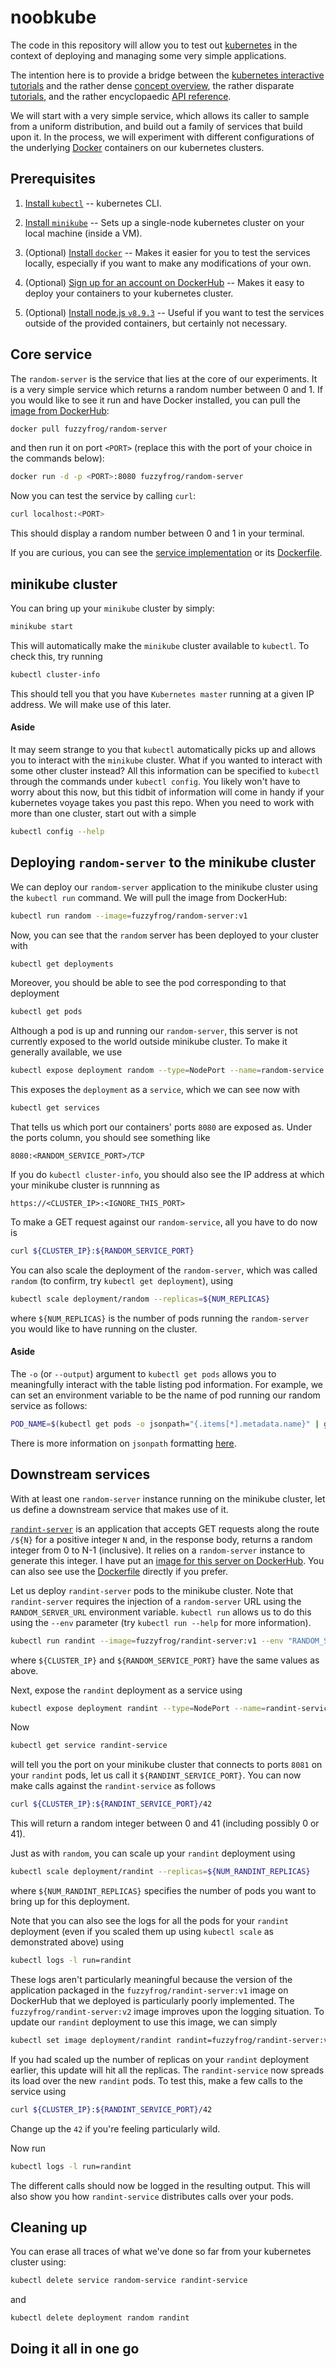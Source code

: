 # noobkube

The code in this repository will allow you to test out
[kubernetes](https://kubernetes.io) in the context of deploying and managing
some very simple applications.

The intention here is to provide a bridge between the [kubernetes interactive
tutorials](https://kubernetes.io/docs/tutorials/kubernetes-basics/) and the
rather dense [concept overview](https://kubernetes.io/docs/concepts/), the
rather disparate [tutorials](https://kubernetes.io/docs/tutorials/), and the
rather encyclopaedic [API reference](https://kubernetes.io/docs/reference/).

We will start with a very simple service, which allows its caller to sample from
a uniform distribution, and build out a family of services that build upon it.
In the process, we will experiment with different configurations of the
underlying [Docker](https://www.docker.com/) containers on our kubernetes
clusters.


## Prerequisites

1. [Install `kubectl`](https://kubernetes.io/docs/tasks/tools/install-kubectl/)
-- kubernetes CLI.

1. [Install `minikube`](https://kubernetes.io/docs/tasks/tools/install-minikube/)
-- Sets up a single-node kubernetes cluster on your local machine (inside a VM).

1. (Optional) [Install `docker`](https://www.docker.com/community-edition) --
Makes it easier for you to test the services locally, especially if you want to
make any modifications of your own.

1. (Optional) [Sign up for an account on DockerHub](https://hub.docker.com/) --
Makes it easy to deploy your containers to your kubernetes cluster.

1. (Optional) [Install node.js `v8.9.3`](https://nodejs.org/en/blog/release/v8.9.3/)
-- Useful if you want to test the services outside of the provided containers,
but certainly not necessary.


## Core service

The `random-server` is the service that lies at the core of our experiments. It
is a very simple service which returns a random number between 0 and 1. If you
would like to see it run and have Docker installed, you can pull the
[image from DockerHub](https://hub.docker.com/r/fuzzyfrog/random-server/):

```bash
docker pull fuzzyfrog/random-server
```

and then run it on port `<PORT>` (replace this with the port of your choice in the
commands below):

```bash
docker run -d -p <PORT>:8080 fuzzyfrog/random-server
```

Now you can test the service by calling `curl`:

```bash
curl localhost:<PORT>
```

This should display a random number between 0 and 1 in your terminal.

If you are curious, you can see the [service implementation](./random-server/index.js)
or its [Dockerfile](./random-server/Dockerfile).


## minikube cluster

You can bring up your `minikube` cluster by
simply:

```bash
minikube start
```

This will automatically make the `minikube` cluster available to `kubectl`. To
check this, try running

```bash
kubectl cluster-info
```

This should tell you that you have `Kubernetes master` running at a given IP
address. We will make use of this later.

#### Aside

It may seem strange to you that `kubectl` automatically picks up and allows you
to interact with the `minikube` cluster. What if you wanted to interact with some
other cluster instead? All this information can be specified to `kubectl` through
the commands under `kubectl config`. You likely won't have to worry about this
now, but this tidbit of information will come in handy if your kubernetes voyage
takes you past this repo. When you need to work with more than one cluster,
start out with a simple

```bash
kubectl config --help
```


## Deploying `random-server` to the minikube cluster

We can deploy our `random-server` application to the minikube cluster using the
`kubectl run` command. We will pull the image from DockerHub:

```bash
kubectl run random --image=fuzzyfrog/random-server:v1
```

Now, you can see that the `random` server has been deployed to your cluster with

```bash
kubectl get deployments
```

Moreover, you should be able to see the pod corresponding to that deployment

```bash
kubectl get pods
```

Although a pod is up and running our `random-server`, this server is not currently
exposed to the world outside minikube cluster. To make it generally available,
we use

```bash
kubectl expose deployment random --type=NodePort --name=random-service --port=8080
```

This exposes the `deployment` as a `service`, which we can see now with

```bash
kubectl get services
```

That tells us which port our containers' ports `8080` are exposed as. Under the
ports column, you should see something like

```
8080:<RANDOM_SERVICE_PORT>/TCP
```

If you do `kubectl cluster-info`, you should also see the IP address at which
your minikube cluster is runnning as

```
https://<CLUSTER_IP>:<IGNORE_THIS_PORT>
```

To make a GET request against our `random-service`, all you have to do now is

```bash
curl ${CLUSTER_IP}:${RANDOM_SERVICE_PORT}
```

You can also scale the deployment of the `random-server`, which was called
`random` (to confirm, try `kubectl get deployment`), using

```bash
kubectl scale deployment/random --replicas=${NUM_REPLICAS}
```

where `${NUM_REPLICAS}` is the number of pods running the `random-server` you
would like to have running on the cluster.


#### Aside

The `-o` (or `--output`) argument to `kubectl get pods` allows you to
meaningfully interact with the table listing pod information. For example,
we can set an environment variable to be the name of pod running our random
service as follows:

```bash
POD_NAME=$(kubectl get pods -o jsonpath="{.items[*].metadata.name}" | grep "random-")
```

There is more information on `jsonpath` formatting [here](https://kubernetes.io/docs/reference/kubectl/jsonpath/).


## Downstream services

With at least one `random-server` instance running on the minikube cluster, let
us define a downstream service that makes use of it.

[`randint-server`](./randint-server/index.js) is an application that accepts
GET requests along the route `/${N}` for a positive integer `N` and, in the
response body, returns a random integer from 0 to N-1 (inclusive). It relies on
a `random-server` instance to generate this integer. I have put an [image for
this server on DockerHub](https://hub.docker.com/r/fuzzyfrog/randint-server/).
You can also see use the [Dockerfile](./randint-server/Dockerfile) directly if
you prefer.

Let us deploy `randint-server` pods to the minikube cluster. Note that
`randint-server` requires the injection of a `random-server` URL using the
`RANDOM_SERVER_URL` environment variable. `kubectl run` allows us to do this
using the `--env` parameter (try `kubectl run --help` for more information).

```bash
kubectl run randint --image=fuzzyfrog/randint-server:v1 --env "RANDOM_SERVER_URL=http://${CLUSTER_IP}:${RANDOM_SERVICE_PORT}"
```

where `${CLUSTER_IP}` and `${RANDOM_SERVICE_PORT}` have the same values as above.

Next, expose the `randint` deployment as a service using

```bash
kubectl expose deployment randint --type=NodePort --name=randint-service --port=8081
```

Now

```bash
kubectl get service randint-service
```

will tell you the port on your minikube cluster that connects to ports `8081` on
your `randint` pods, let us call it `${RANDINT_SERVICE_PORT}`. You can now make
calls against the `randint-service` as follows

```bash
curl ${CLUSTER_IP}:${RANDINT_SERVICE_PORT}/42
```

This will return a random integer between 0 and 41 (including possibly 0 or 41).

Just as with `random`, you can scale up your `randint` deployment using

```bash
kubectl scale deployment/randint --replicas=${NUM_RANDINT_REPLICAS}
```

where `${NUM_RANDINT_REPLICAS}` specifies the number of pods you want to bring
up for this deployment.

Note that you can also see the logs for all the pods for your `randint`
deployment (even if you scaled them up using `kubectl scale` as demonstrated
above) using

```bash
kubectl logs -l run=randint
```

These logs aren't particularly meaningful because the version of the application
packaged in the `fuzzyfrog/randint-server:v1` image on DockerHub that we
deployed is particularly poorly implemented. The `fuzzyfrog/randint-server:v2`
image improves upon the logging situation. To update our `randint` deployment
to use this image, we can simply

```bash
kubectl set image deployment/randint randint=fuzzyfrog/randint-server:v2
```

If you had scaled up the number of replicas on your `randint` deployment
earlier, this update will hit all the replicas. The `randint-service` now
spreads its load over the new `randint` pods. To test this, make a few calls
to the service using

```bash
curl ${CLUSTER_IP}:${RANDINT_SERVICE_PORT}/42
```

Change up the `42` if you're feeling particularly wild.

Now run

```bash
kubectl logs -l run=randint
```

The different calls should now be logged in the resulting output. This will
also show you how `randint-service` distributes calls over your pods.


## Cleaning up

You can erase all traces of what we've done so far from your kubernetes cluster using:

```bash
kubectl delete service random-service randint-service
```

and

```bash
kubectl delete deployment random randint
```


## Doing it all in one go



